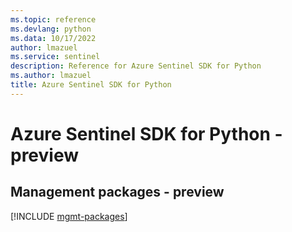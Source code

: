 ```yaml
---
ms.topic: reference
ms.devlang: python
ms.data: 10/17/2022
author: lmazuel
ms.service: sentinel
description: Reference for Azure Sentinel SDK for Python
ms.author: lmazuel
title: Azure Sentinel SDK for Python
---
```

# Azure Sentinel SDK for Python - preview

## Management packages - preview
[!INCLUDE [mgmt-packages](sentinel-mgmt-index.md)]